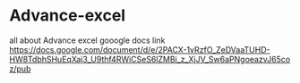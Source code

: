 # Advance-excel
all about Advance excel
gooogle docs link 
https://docs.google.com/document/d/e/2PACX-1vRzfO_ZeDVaaTUHD-HW8TdbhSHuEqXaj3_U9thf4RWiCSeS6lZMBi_z_XjJV_Sw6aPNgoeazvJ65coz/pub
